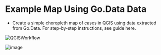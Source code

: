 # Example Map Using Go.Data Data

- Create a simple choropleth map of cases in QGIS using data extracted from Go.Data. For step-by-step instructions, see guide here.


![QGISWorkflow](../assets/DocsWorkflowImage.png)

![image](https://user-images.githubusercontent.com/19505814/122236433-8100f900-ce8c-11eb-9c75-af337494de51.png)



